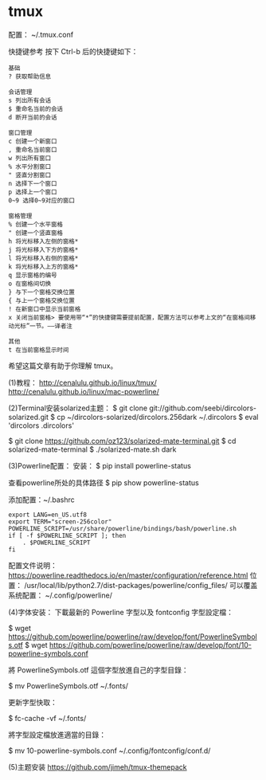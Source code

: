 # tmux
配置： ~/.tmux.conf

快捷键参考
按下 Ctrl-b 后的快捷键如下：

```
基础
? 获取帮助信息

会话管理
s 列出所有会话
$ 重命名当前的会话
d 断开当前的会话

窗口管理
c 创建一个新窗口
, 重命名当前窗口
w 列出所有窗口
% 水平分割窗口
" 竖直分割窗口
n 选择下一个窗口
p 选择上一个窗口
0~9 选择0~9对应的窗口

窗格管理
% 创建一个水平窗格
" 创建一个竖直窗格
h 将光标移入左侧的窗格*
j 将光标移入下方的窗格*
l 将光标移入右侧的窗格*
k 将光标移入上方的窗格*
q 显示窗格的编号
o 在窗格间切换
} 与下一个窗格交换位置
{ 与上一个窗格交换位置
! 在新窗口中显示当前窗格
x 关闭当前窗格> 要使用带“*”的快捷键需要提前配置，配置方法可以参考上文的“在窗格间移动光标”一节。——译者注

其他
t 在当前窗格显示时间
```
希望这篇文章有助于你理解 tmux。


(1)教程：
http://cenalulu.github.io/linux/tmux/
http://cenalulu.github.io/linux/mac-powerline/


(2)Terminal安装solarized主题：
$ git clone git://github.com/seebi/dircolors-solarized.git
$ cp ~/dircolors-solarized/dircolors.256dark ~/.dircolors
$ eval 'dircolors .dircolors'

$ git clone https://github.com/oz123/solarized-mate-terminal.git
$ cd solarized-mate-terminal
$ ./solarized-mate.sh dark


(3)Powerline配置：
安装：
$ pip install powerline-status

查看powerline所处的具体路径
$ pip show powerline-status

添加配置：~/.bashrc
```
export LANG=en_US.utf8
export TERM="screen-256color"
POWERLINE_SCRIPT=/usr/share/powerline/bindings/bash/powerline.sh
if [ -f $POWERLINE_SCRIPT ]; then
	. $POWERLINE_SCRIPT
fi
```
	  
配置文件说明： https://powerline.readthedocs.io/en/master/configuration/reference.html
位置： /usr/local/lib/python2.7/dist-packages/powerline/config_files/
可以覆盖系统配置： ~/.config/powerline/
	  
	  
(4)字体安装：
下載最新的 Powerline 字型以及 fontconfig 字型設定檔：
	  
$ wget https://github.com/powerline/powerline/raw/develop/font/PowerlineSymbols.otf
$ wget https://github.com/powerline/powerline/raw/develop/font/10-powerline-symbols.conf
	  
將 PowerlineSymbols.otf 這個字型放進自己的字型目錄：
	  
$ mv PowerlineSymbols.otf ~/.fonts/
	  
更新字型快取：
	  
$ fc-cache -vf ~/.fonts/
	  
將字型設定檔放進適當的目錄：
	  
$ mv 10-powerline-symbols.conf ~/.config/fontconfig/conf.d/

(5)主题安装
https://github.com/jimeh/tmux-themepack
